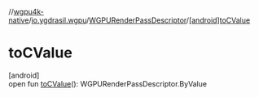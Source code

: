 //[wgpu4k-native](../../../index.md)/[io.ygdrasil.wgpu](../index.md)/[WGPURenderPassDescriptor](index.md)/[[android]toCValue]([android]to-c-value.md)

# toCValue

[android]\
open fun [toCValue]([android]to-c-value.md)(): WGPURenderPassDescriptor.ByValue